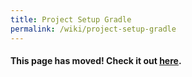 ```yaml
---
title: Project Setup Gradle
permalink: /wiki/project-setup-gradle
---
```

#### This page has moved! Check it out [here](https://libgdx.com/dev/project-generation/).

<!-- Keep this page, since apparently there are still some links pointing here -->